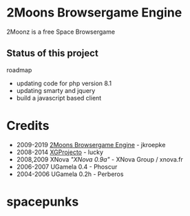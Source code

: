 # 2Moons Browsergame Engine

2Moonz is a free Space Browsergame

## Status of this project

roadmap

* updating code for php version 8.1
* updating smarty and jquery
* build a javascript based client


# Credits

* 2009-2019 [2Moons Browsergame Engine](https://github.com/jkroepke/2Moons) - jkroepke
* 2008-2014 [XGProjecto](https://github.com/XG-Project/XG-Project-v2) - lucky
* 2008,2009 XNova *"XNova 0.9a"* - XNova Group / xnova.fr
* 2006-2007 UGamela 0.4 - Phoscur
* 2004-2006 UGamela 0.2h - Perberos
# spacepunks
